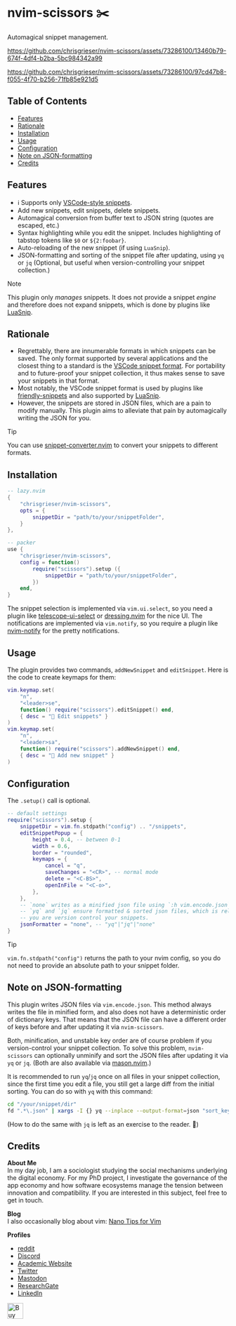 <!-- LTeX: enabled=false -->
# nvim-scissors ✂️
<!-- LTeX: enabled=true -->
<!-- TODO uncomment shields when available in dotfyle.com 
<a href="https://dotfyle.com/plugins/chrisgrieser/nvim-scissors">
<img alt="badge" src="https://dotfyle.com/plugins/chrisgrieser/nvim-scissors/shield"/></a>
-->

Automagical snippet management.

<https://github.com/chrisgrieser/nvim-scissors/assets/73286100/13460b79-674f-4df4-b2ba-5bc984342a99>

<https://github.com/chrisgrieser/nvim-scissors/assets/73286100/97cd47b8-f055-4f70-b256-71fb85e921d5>

## Table of Contents

<!-- toc -->

- [Features](#features)
- [Rationale](#rationale)
- [Installation](#installation)
- [Usage](#usage)
- [Configuration](#configuration)
- [Note on JSON-formatting](#note-on-json-formatting)
- [Credits](#credits)

<!-- tocstop -->

## Features
- ℹ️ Supports only [VSCode-style snippets](https://code.visualstudio.com/docs/editor/userdefinedsnippets#_create-your-own-snippets).
- Add new snippets, edit snippets, delete snippets.
- Automagical conversion from buffer text to JSON string (quotes are escaped, etc.)
- Syntax highlighting while you edit the snippet. Includes highlighting of
  tabstop tokens like `$0` or `${2:foobar}`.
- Auto-reloading of the new snippet (if using `LuaSnip`).
- JSON-formatting and sorting of the snippet file after updating, using `yq` or
  `jq` (Optional, but useful when version-controlling your snippet collection.)

> [!NOTE]
> This plugin only *manages* snippets. It does not provide a snippet *engine*
> and therefore does not expand snippets, which is done by plugins like
> [LuaSnip](https://github.com/L3MON4D3/LuaSnip).

## Rationale
- Regrettably, there are innumerable formats in which snippets can be saved. The
  only format supported by several applications and the closest thing to
  a standard is the [VSCode snippet
  format](https://code.visualstudio.com/docs/editor/userdefinedsnippets). For
  portability and to future-proof your snippet collection, it thus makes sense to
  save your snippets in that format.
- Most notably, the VSCode snippet format is used by plugins like
  [friendly-snippets](https://github.com/rafamadriz/friendly-snippets) and also
  supported by [LuaSnip](https://github.com/L3MON4D3/LuaSnip/blob/master/DOC.md#vs-code).
- However, the snippets are stored in JSON files, which are a pain to modify
  manually. This plugin aims to alleviate that pain by automagically writing
  the JSON for you.

> [!TIP]
> You can use
> [snippet-converter.nvim](https://github.com/smjonas/snippet-converter.nvim) to
> convert your snippets to different formats.

## Installation

```lua
-- lazy.nvim
{
	"chrisgrieser/nvim-scissors",
	opts = {
		snippetDir = "path/to/your/snippetFolder",
	} 
},

-- packer
use {
	"chrisgrieser/nvim-scissors",
	config = function()
		require("scissors").setup ({
			snippetDir = "path/to/your/snippetFolder",
		})
	end,
}
```

The snippet selection is implemented via `vim.ui.select`, so you need a plugin
like
[telescope-ui-select](https://github.com/nvim-telescope/telescope-ui-select.nvim)
or [dressing.nvim](https://github.com/stevearc/dressing.nvim) for the nice UI.
The notifications are implemented via `vim.notify`, so you require a plugin like
[nvim-notify](https://github.com/rcarriga/nvim-notify) for the pretty
notifications.

## Usage
The plugin provides two commands, `addNewSnippet` and `editSnippet`. Here is the
code to create keymaps for them:

```lua
vim.keymap.set(
	"n",
	"<leader>se",
	function() require("scissors").editSnippet() end,
	{ desc = " Edit snippets" }
)
vim.keymap.set(
	"n",
	"<leader>sa",
	function() require("scissors").addNewSnippet() end,
	{ desc = " Add new snippet" }
)
```

## Configuration

The `.setup()` call is optional.

```lua
-- default settings
require("scissors").setup {
	snippetDir = vim.fn.stdpath("config") .. "/snippets",
	editSnippetPopup = {
		height = 0.4, -- between 0-1
		width = 0.6,
		border = "rounded",
		keymaps = {
			cancel = "q",
			saveChanges = "<CR>", -- normal mode
			delete = "<C-BS>",
			openInFile = "<C-o>",
		},
	},
	-- `none` writes as a minified json file using `:h vim.encode.json`.
	-- `yq` and `jq` ensure formatted & sorted json files, which is relevant when
	-- you are version control your snippets.
	jsonFormatter = "none", -- "yq"|"jq"|"none"
}
```

> [!TIP]
> `vim.fn.stdpath("config")` returns the path to your nvim config, so you do not
> need to provide an absolute path to your snippet folder.

## Note on JSON-formatting
This plugin writes JSON files via `vim.encode.json`. This method always writes
the file in minified form, and also does not have a deterministic order of
dictionary keys. That means that the JSON file can have a different order of
keys before and after updating it via `nvim-scissors`.

Both, minification, and unstable key order are of course problem if you version-control
your snippet collection. To solve this problem, `nvim-scissors` can optionally
unminify and sort the JSON files after updating it via `yq` or `jq`. (Both are
also available via [mason.nvim](https://github.com/williamboman/mason.nvim).)

It is recommended to run `yq`/`jq` once on all files in your snippet
collection, since the first time you edit a file, you still get a large diff
from the initial sorting. You can do so with `yq` with this command:

```bash
cd "/your/snippet/dir"
fd ".*\.json" | xargs -I {} yq --inplace --output-format=json "sort_keys(..)" {}
```

(How to do the same with `jq` is left as an exercise to the reader. 🙂)

## Credits
<!-- vale Google.FirstPerson = NO -->
__About Me__  
In my day job, I am a sociologist studying the social mechanisms underlying the
digital economy. For my PhD project, I investigate the governance of the app
economy and how software ecosystems manage the tension between innovation and
compatibility. If you are interested in this subject, feel free to get in touch.

__Blog__  
I also occasionally blog about vim: [Nano Tips for Vim](https://nanotipsforvim.prose.sh)

__Profiles__  
- [reddit](https://www.reddit.com/user/pseudometapseudo)
- [Discord](https://discordapp.com/users/462774483044794368/)
- [Academic Website](https://chris-grieser.de/)
- [Twitter](https://twitter.com/pseudo_meta)
- [Mastodon](https://pkm.social/@pseudometa)
- [ResearchGate](https://www.researchgate.net/profile/Christopher-Grieser)
- [LinkedIn](https://www.linkedin.com/in/christopher-grieser-ba693b17a/)

<a href='https://ko-fi.com/Y8Y86SQ91' target='_blank'><img
	height='36'
	style='border:0px;height:36px;'
	src='https://cdn.ko-fi.com/cdn/kofi1.png?v=3'
	border='0'
	alt='Buy Me a Coffee at ko-fi.com'
/></a>
